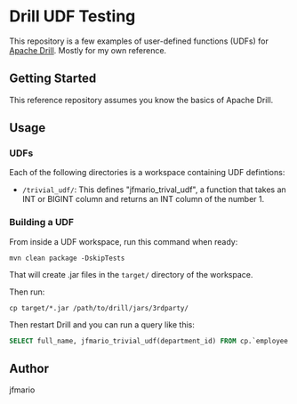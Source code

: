 
# Drill UDF Testing

This repository is a few examples of user-defined functions (UDFs) for 
[Apache Drill](http://drill.apache.org/). Mostly for my own reference.

## Getting Started

This reference repository assumes you know the basics of Apache Drill.

## Usage

### UDFs

Each of the following directories is a workspace containing UDF defintions:

* `/trivial_udf/`: This defines "jfmario_trival_udf", a function that takes an INT or BIGINT column and returns an INT column of the number 1.

### Building a UDF

From inside a UDF workspace, run this command when ready:

```
mvn clean package -DskipTests
```

That will create .jar files in the `target/` directory of the workspace.

Then run:

```
cp target/*.jar /path/to/drill/jars/3rdparty/
```

Then restart Drill and you can run a query like this:

```sql
SELECT full_name, jfmario_trivial_udf(department_id) FROM cp.`employee.json` LIMIT 10;
```

## Author

jfmario